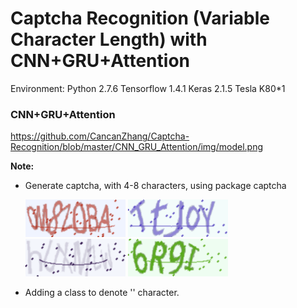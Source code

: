 # Captcha Recognition (Variable Character Length) with CNN+GRU+Attention	 

Environment: Python 2.7.6 Tensorflow 1.4.1 Keras 2.1.5 Tesla K80*1

### CNN+GRU+Attention

https://github.com/CancanZhang/Captcha-Recognition/blob/master/CNN_GRU_Attention/img/model.png


**Note:**

- Generate captcha, with 4-8 characters, using package captcha

  ![2](https://github.com/CancanZhang/Captcha-Recognition/blob/master/CNN_GRU_Attention/img/2.png)
  ![1](https://github.com/CancanZhang/Captcha-Recognition/blob/master/CNN_GRU_Attention/img/1.png)
  ![3](https://github.com/CancanZhang/Captcha-Recognition/blob/master/CNN_GRU_Attention/img/3.png)
  ![4](https://github.com/CancanZhang/Captcha-Recognition/blob/master/CNN_GRU_Attention/img/4.png)

- Adding a class to denote '' character.

